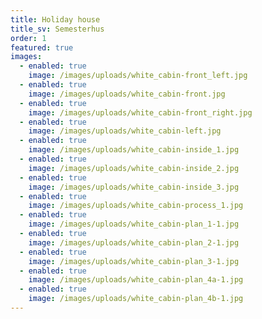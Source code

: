 ```yaml
---
title: Holiday house
title_sv: Semesterhus
order: 1
featured: true
images:
  - enabled: true
    image: /images/uploads/white_cabin-front_left.jpg
  - enabled: true
    image: /images/uploads/white_cabin-front.jpg
  - enabled: true
    image: /images/uploads/white_cabin-front_right.jpg
  - enabled: true
    image: /images/uploads/white_cabin-left.jpg
  - enabled: true
    image: /images/uploads/white_cabin-inside_1.jpg
  - enabled: true
    image: /images/uploads/white_cabin-inside_2.jpg
  - enabled: true
    image: /images/uploads/white_cabin-inside_3.jpg
  - enabled: true
    image: /images/uploads/white_cabin-process_1.jpg
  - enabled: true
    image: /images/uploads/white_cabin-plan_1-1.jpg
  - enabled: true
    image: /images/uploads/white_cabin-plan_2-1.jpg
  - enabled: true
    image: /images/uploads/white_cabin-plan_3-1.jpg
  - enabled: true
    image: /images/uploads/white_cabin-plan_4a-1.jpg
  - enabled: true
    image: /images/uploads/white_cabin-plan_4b-1.jpg
---
```


